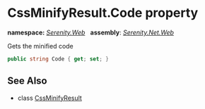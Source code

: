 # CssMinifyResult.Code property
**namespace:** *[Serenity.Web](../../README.md#serenity.web-namespace)*   **assembly**: *[Serenity.Net.Web](../../README.md)*

Gets the minified code

```csharp
public string Code { get; set; }
```

## See Also

* class [CssMinifyResult](../CssMinifyResult.md)
